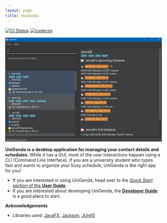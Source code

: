 ```yaml
---
layout: page
title: UniGenda
---
```


[![CI Status](https://github.com/se-edu/addressbook-level3/workflows/Java%20CI/badge.svg)](https://github.com/AY2122S2-CS2103T-W09-1/tp/actions)
[![codecov](https://codecov.io/gh/AY2122S2-CS2103T-W09-1/tp/branch/master/graph/badge.svg?token=3GOZ258RU7)](https://codecov.io/gh/AY2122S2-CS2103T-W09-1/tp)

![Ui](images/Ui.png)

**UniGenda is a desktop application for managing your contact details and schedules.** While it has a GUI, most of the user interactions happen using a CLI (Command Line Interface). If you are a university student who types fast and wants to organize your busy schedule, UniGenda is the right app for you!

* If you are interested in using UniGenda, head over to the [_Quick Start_ section of the **User Guide**](UserGuide.html#quick-start).
* If you are interested about developing UniGenda, the [**Developer Guide**](DeveloperGuide.html) is a good place to start.

**Acknowledgements**

* Libraries used: [JavaFX](https://openjfx.io/), [Jackson](https://github.com/FasterXML/jackson), [JUnit5](https://github.com/junit-team/junit5)

